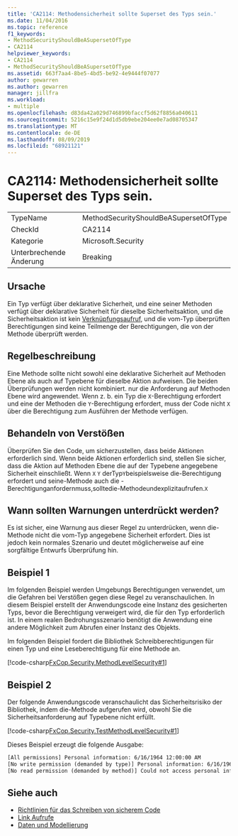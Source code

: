 ```yaml
---
title: 'CA2114: Methodensicherheit sollte Superset des Typs sein.'
ms.date: 11/04/2016
ms.topic: reference
f1_keywords:
- MethodSecurityShouldBeASupersetOfType
- CA2114
helpviewer_keywords:
- CA2114
- MethodSecurityShouldBeASupersetOfType
ms.assetid: 663f7aa4-8be5-4bd5-be92-4e9444f07077
author: gewarren
ms.author: gewarren
manager: jillfra
ms.workload:
- multiple
ms.openlocfilehash: d83da42a029d746899bfaccf5d62f8856a040611
ms.sourcegitcommit: 5216c15e9f24d1d5db9ebe204ee0e7ad08705347
ms.translationtype: MT
ms.contentlocale: de-DE
ms.lasthandoff: 08/09/2019
ms.locfileid: "68921121"
---
```

# <a name="ca2114-method-security-should-be-a-superset-of-type"></a>CA2114: Methodensicherheit sollte Superset des Typs sein.

|||
|-|-|
|TypeName|MethodSecurityShouldBeASupersetOfType|
|CheckId|CA2114|
|Kategorie|Microsoft.Security|
|Unterbrechende Änderung|Breaking|

## <a name="cause"></a>Ursache
Ein Typ verfügt über deklarative Sicherheit, und eine seiner Methoden verfügt über deklarative Sicherheit für dieselbe Sicherheitsaktion, und die Sicherheitsaktion ist kein [Verknüpfungsaufruf](/dotnet/framework/misc/link-demands), und die vom-Typ überprüften Berechtigungen sind keine Teilmenge der Berechtigungen, die von der Methode überprüft werden.

## <a name="rule-description"></a>Regelbeschreibung
Eine Methode sollte nicht sowohl eine deklarative Sicherheit auf Methoden Ebene als auch auf Typebene für dieselbe Aktion aufweisen. Die beiden Überprüfungen werden nicht kombiniert. nur die Anforderung auf Methoden Ebene wird angewendet. Wenn z. b. ein Typ die `X`-Berechtigung erfordert und eine der Methoden die `Y`-Berechtigung erfordert, muss der Code nicht `X` über die Berechtigung zum Ausführen der Methode verfügen.

## <a name="how-to-fix-violations"></a>Behandeln von Verstößen
Überprüfen Sie den Code, um sicherzustellen, dass beide Aktionen erforderlich sind. Wenn beide Aktionen erforderlich sind, stellen Sie sicher, dass die Aktion auf Methoden Ebene die auf der Typebene angegebene Sicherheit einschließt. Wenn `X` `Y` derTyp`Y`beispielsweise die-Berechtigung erfordert und seine-Methode auch die -Berechtigunganfordernmuss,solltedie-Methodeundexplizitaufrufen.`X`

## <a name="when-to-suppress-warnings"></a>Wann sollten Warnungen unterdrückt werden?
Es ist sicher, eine Warnung aus dieser Regel zu unterdrücken, wenn die-Methode nicht die vom-Typ angegebene Sicherheit erfordert. Dies ist jedoch kein normales Szenario und deutet möglicherweise auf eine sorgfältige Entwurfs Überprüfung hin.

## <a name="example-1"></a>Beispiel 1

Im folgenden Beispiel werden Umgebungs Berechtigungen verwendet, um die Gefahren bei Verstößen gegen diese Regel zu veranschaulichen. In diesem Beispiel erstellt der Anwendungscode eine Instanz des gesicherten Typs, bevor die Berechtigung verweigert wird, die für den Typ erforderlich ist. In einem realen Bedrohungsszenario benötigt die Anwendung eine andere Möglichkeit zum Abrufen einer Instanz des Objekts.

Im folgenden Beispiel fordert die Bibliothek Schreibberechtigungen für einen Typ und eine Leseberechtigung für eine Methode an.

[!code-csharp[FxCop.Security.MethodLevelSecurity#1](../code-quality/codesnippet/CSharp/ca2114-method-security-should-be-a-superset-of-type_1.cs)]

## <a name="example-2"></a>Beispiel 2

Der folgende Anwendungscode veranschaulicht das Sicherheitsrisiko der Bibliothek, indem die-Methode aufgerufen wird, obwohl Sie die Sicherheitsanforderung auf Typebene nicht erfüllt.

[!code-csharp[FxCop.Security.TestMethodLevelSecurity#1](../code-quality/codesnippet/CSharp/ca2114-method-security-should-be-a-superset-of-type_2.cs)]

Dieses Beispiel erzeugt die folgende Ausgabe:

```txt
[All permissions] Personal information: 6/16/1964 12:00:00 AM
[No write permission (demanded by type)] Personal information: 6/16/1964 12:00:00 AM
[No read permission (demanded by method)] Could not access personal information: Request failed.
```

## <a name="see-also"></a>Siehe auch

- [Richtlinien für das Schreiben von sicherem Code](/dotnet/standard/security/secure-coding-guidelines)
- [Link Aufrufe](/dotnet/framework/misc/link-demands)
- [Daten und Modellierung](/dotnet/framework/data/index)